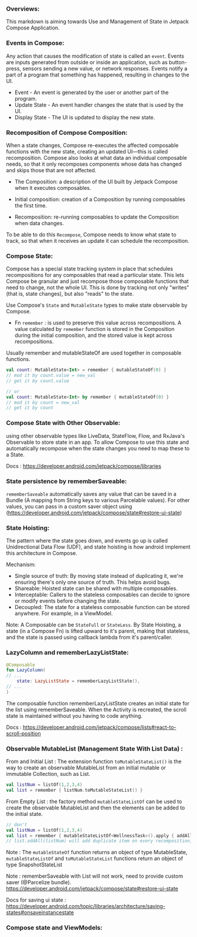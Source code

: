 ### Overviews:
This markdown is aiming towards Use and Management of State in Jetpack Compose Application.

### Events in Compose:
Any action that causes the modification of state is called an `event`. Events are inputs generated from outside or inside an application, such as button-press, sensors sending a new value, or network responses. 
Events notify a part of a program that something has happened, resulting in changes to the UI.

* Event - An event is generated by the user or another part of the program.
* Update State - An event handler changes the state that is used by the UI.
* Display State - The UI is updated to display the new state.

### Recomposition of Compose Composition:
When a state changes, Compose re-executes the affected composable functions with the new state, creating an updated UI—this is called recomposition. Compose also looks at what data an individual composable needs, so that it only recomposes components whose data has changed and skips those that are not affected.

* The Composition: a description of the UI built by Jetpack Compose when it executes composables.

* Initial composition: creation of a Composition by running composables the first time.

* Recomposition: re-running composables to update the Composition when data changes.

To be able to do this `Recompose`, Compose needs to know what state to track, so that when it receives an update it can schedule the recomposition.

### Compose State:
Compose has a special state tracking system in place that schedules recompositions for any composables that read a particular state. This lets Compose be granular and just recompose those composable functions that need to change, not the whole UI. This is done by tracking not only "writes" (that is, state changes), but also "reads" to the state.

Use Compose's `State` and `MutableState` types to make state observable by Compose.

* Fn `remember` : is used to preserve this value across recompositions. A value calculated by `remember` function is stored in the Composition during the initial composition, and the stored value is kept across recompositions.

Usually remember and mutableStateOf are used together in composable functions.

```kotlin
val count: MutableState<Int> = remember { mutableStateOf(0) } 
// mod it by count.value = new_val
// get it by count.value

// or
val count: MutableState<Int> by remember { mutableStateOf(0) } 
// mod it by count = new_val
// get it by count
```

### Compose State with Other Observable:
using other observable types like LiveData, StateFlow, Flow, and RxJava's Observable to store state in an app. To allow Compose to use this state and automatically recompose when the state changes you need to map these to a State<T>.

Docs : https://developer.android.com/jetpack/compose/libraries
### State persistence by rememberSaveable:
`rememberSaveable` automatically saves any value that can be saved in a Bundle (A mapping from String keys to various Parcelable values). For other values, you can pass in a custom saver object using (https://developer.android.com/jetpack/compose/state#restore-ui-state)

### State Hoisting:
The pattern where the state goes down, and events go up is called Unidirectional Data Flow (UDF), and state hoisting is how android implement this architecture in Compose.

Mechanism:

* Single source of truth: By moving state instead of duplicating it, we're ensuring there's only one source of truth. This helps avoid bugs.
* Shareable: Hoisted state can be shared with multiple composables.
* Interceptable: Callers to the stateless composables can decide to ignore or modify events before changing the state.
* Decoupled: The state for a stateless composable function can be stored anywhere. For example, in a ViewModel.

Note: A Composable can be `StateFull` or `StateLess`. By State Hoisting, a state (in a Compose Fn) is lifted upward to it's parent, making that stateless, and the state is passed using callback lambda from it's parent/caller. 

### LazyColumn and rememberLazyListState:
```kotlin
@Composable
fun LazyColumn(
// ...
    state: LazyListState = rememberLazyListState(),
// ...
)
```

The composable function rememberLazyListState creates an initial state for the list using rememberSaveable. When the Activity is recreated, the scroll state is maintained without you having to code anything.

Docs : https://developer.android.com/jetpack/compose/lists#react-to-scroll-position

### Observable MutableList (Management State With List Data) :
From and Initial List : The extension function `toMutableStateList()` is the way to create an observable MutableList from an initial mutable or immutable Collection, such as List.
```kotlin
val listNum = listOf(1,2,3,4)
val list = remember { listNum.toMutableStateList() }
```

From Empty List : the factory method `mutableStateListOf` can be used to create the observable MutableList and then the elements can be added to the initial state.
```kotlin
// don't
val listNum = listOf(1,2,3,4)
val list = remember { mutableStateListOf<WellnessTask>().apply { addAll(listNum) } }
// list.addAll(listNum) will add duplicate item on every recomposition, so no addAll operation os state directly
```

Note : The `mutableStateOf` function returns an object of type MutableState<T>, `mutableStateListOf` and `toMutableStateList` functions return an object of type SnapshotStateList<T>

Note : rememberSaveable with List<CustomType> will not work, need to provide custom saver (@Parcelize bundle). https://developer.android.com/jetpack/compose/state#restore-ui-state


Docs for saving ui state : https://developer.android.com/topic/libraries/architecture/saving-states#onsaveinstancestate
### Compose state and ViewModels:
